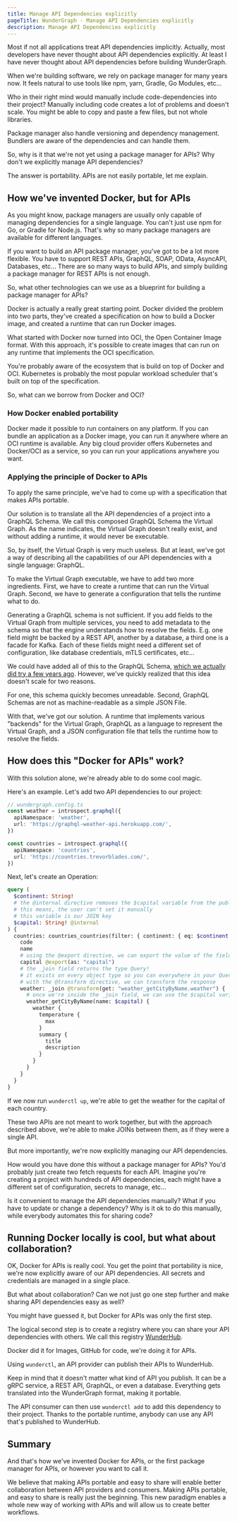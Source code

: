 ```yaml
---
title: Manage API Dependencies explicitly
pageTitle: WunderGraph - Manage API Dependencies explicitly
description: Manage API Dependencies explicitly
---
```


Most if not all applications treat API dependencies implicitly.
Actually, most developers have never thought about API dependencies explicitly.
At least I have never thought about API dependencies before building WunderGraph.

When we're building software, we rely on package manager for many years now.
It feels natural to use tools like npm, yarn, Gradle, Go Modules, etc...

Who in their right mind would manually include code-dependencies into their project?
Manually including code creates a lot of problems and doesn't scale.
You might be able to copy and paste a few files,
but not whole libraries.

Package manager also handle versioning and dependency management.
Bundlers are aware of the dependencies and can handle them.

So, why is it that we're not yet using a package manager for APIs?
Why don't we explicitly manage API dependencies?

The answer is portability.
APIs are not easily portable, let me explain.

## How we've invented Docker, but for APIs

As you might know, package managers are usually only capable of managing dependencies for a single language.
You can't just use npm for Go, or Gradle for Node.js.
That's why so many package managers are available for different languages.

If you want to build an API package manager,
you've got to be a lot more flexible.
You have to support REST APIs, GraphQL, SOAP, OData, AsyncAPI, Databases, etc...
There are so many ways to build APIs,
and simply building a package manager for REST APIs is not enough.

So, what other technologies can we use as a blueprint for building a package manager for APIs?

Docker is actually a really great starting point.
Docker divided the problem into two parts,
they've created a specification on how to build a Docker image,
and created a runtime that can run Docker images.

What started with Docker now turned into OCI, the Open Container Image format.
With this approach, it's possible to create images that can run on any runtime that implements the OCI specification.

You're probably aware of the ecosystem that is build on top of Docker and OCI.
Kubernetes is probably the most popular workload scheduler that's built on top of the specification.

So, what can we borrow from Docker and OCI?

### How Docker enabled portability

Docker made it possible to run containers on any platform.
If you can bundle an application as a Docker image,
you can run it anywhere where an OCI runtime is available.
Any big cloud provider offers Kubernetes and Docker/OCI as a service,
so you can run your applications anywhere you want.

### Applying the principle of Docker to APIs

To apply the same principle,
we've had to come up with a specification that makes APIs portable.

Our solution is to translate all the API dependencies of a project into a GraphQL Schema.
We call this composed GraphQL Schema the Virtual Graph.
As the name indicates, the Virtual Graph doesn't really exist,
and without adding a runtime, it would never be executable.

So, by itself, the Virtual Graph is very much useless.
But at least, we've got a way of describing all the capabilities of our API dependencies with a single language: GraphQL.

To make the Virtual Graph executable,
we have to add two more ingredients.
First, we have to create a runtime that can run the Virtual Graph.
Second, we have to generate a configuration that tells the runtime what to do.

Generating a GraphQL schema is not sufficient.
If you add fields to the Virtual Graph from multiple services,
you need to add metadata to the schema so that the engine understands how to resolve the fields.
E.g. one field might be backed by a REST API, another by a database,
a third one is a facade for Kafka.
Each of these fields might need a different set of configuration,
like database credentials, mTLS certificates, etc...

We could have added all of this to the GraphQL Schema,
[which we actually did try a few years ago](https://github.com/jensneuse/graphql-gateway/blob/master/schema.graphql).
However, we've quickly realized that this idea doesn't scale for two reasons.

For one, this schema quickly becomes unreadable.
Second, GraphQL Schemas are not as machine-readable as a simple JSON File.

With that, we've got our solution.
A runtime that implements various "backends" for the Virtual Graph,
GraphQL as a language to represent the Virtual Graph,
and a JSON configuration file that tells the runtime how to resolve the fields.

## How does this "Docker for APIs" work?

With this solution alone,
we're already able to do some cool magic.

Here's an example. Let's add two API dependencies to our project:

```typescript
// wundergraph.config.ts
const weather = introspect.graphql({
  apiNamespace: 'weather',
  url: 'https://graphql-weather-api.herokuapp.com/',
})

const countries = introspect.graphql({
  apiNamespace: 'countries',
  url: 'https://countries.trevorblades.com/',
})
```

Next, let's create an Operation:

```graphql
query (
  $continent: String!
  # the @internal directive removes the $capital variable from the public API
  # this means, the user can't set it manually
  # this variable is our JOIN key
  $capital: String! @internal
) {
  countries: countries_countries(filter: { continent: { eq: $continent } }) {
    code
    name
    # using the @export directive, we can export the value of the field `capital` into the JOIN key ($capital)
    capital @export(as: "capital")
    # the _join field returns the type Query!
    # it exists on every object type so you can everywhere in your Query documents
    # with the @transform directive, we can transform the response
    weather: _join @transform(get: "weather_getCityByName.weather") {
      # once we're inside the _join field, we can use the $capital variable to join the weather API
      weather_getCityByName(name: $capital) {
        weather {
          temperature {
            max
          }
          summary {
            title
            description
          }
        }
      }
    }
  }
}
```

If we now run `wunderctl up`,
we're able to get the weather for the capital of each country.

These two APIs are not meant to work together,
but with the approach described above,
we're able to make JOINs between them,
as if they were a single API.

But more importantly,
we're now explicitly managing our API dependencies.

How would you have done this without a package manager for APIs?
You'd probably just create two fetch requests for each API.
Imagine you're creating a project with hundreds of API dependencies,
each might have a different set of configuration,
secrets to manage, etc...

Is it convenient to manage the API dependencies manually?
What if you have to update or change a dependency?
Why is it ok to do this manually, while everybody automates this for sharing code?

## Running Docker locally is cool, but what about collaboration?

OK, Docker for APIs is really cool.
You get the point that portability is nice,
we're now explicitly aware of our API dependencies.
All secrets and credentials are managed in a single place.

But what about collaboration? Can we not just go one step further and make sharing API dependencies easy as well?

You might have guessed it,
but Docker for APIs was only the first step.

The logical second step is to create a registry where you can share your API dependencies with others.
We call this registry [WunderHub](https://hub.wundergraph.com/).

Docker did it for Images,
GitHub for code,
we're doing it for APIs.

Using `wunderctl`, an API provider can publish their APIs to WunderHub.

Keep in mind that it doesn't matter what kind of API you publish.
It can be a gRPC service, a REST API, GraphQL, or even a database.
Everything gets translated into the WunderGraph format, making it portable.

The API consumer can then use `wunderctl add` to add this dependency to their project.
Thanks to the portable runtime,
anybody can use any API that's published to WunderHub.

## Summary

And that's how we've invented Docker for APIs,
or the first package manager for APIs,
or however you want to call it.

We believe that making APIs portable and easy to share will enable better collaboration between API providers and consumers.
Making APIs portable, and easy to share is really just the beginning.
This new paradigm enables a whole new way of working with APIs and will allow us to create better workflows.
